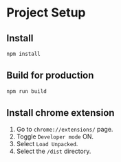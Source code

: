 # Project Setup

## Install

```sh
npm install
```

## Build for production

```sh
npm run build
```

## Install chrome extension

1. Go to `chrome://extensions/` page.
2. Toggle `Developer mode` ON.
3. Select `Load Unpacked`.
4. Select the `/dist` directory.
